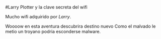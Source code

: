 #Larry Plotter y la clave secreta del wifi

Mucho wifi adquirido por *Larry*.

Woooow
en esta aventura descubrira destino nuevo
Como el malvado le metio un troyano
podria esconderse malware.
